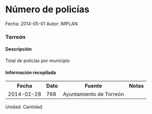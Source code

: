 Número de policías
=====

Fecha: 2014-05-01
Autor: IMPLAN

### Torreón

#### Descripción

Total de policías por municipio

#### Información recopilada

<table class="table table-hover table-bordered">
  <tr><th>Fecha</th><th>Dato</th><th>Fuente</th><th>Notas</th></tr>
  <tr><td>2014-02-28</td><td>768</td><td>Ayuntamiento de Torreón</td><td></td></tr>
</table>

Unidad: Cantidad.
